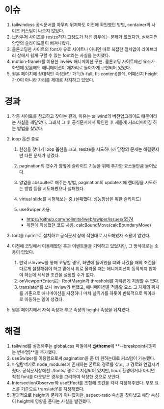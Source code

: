 # 이슈

1. tailwindcss 공식문서를 아무리 뒤져봐도 이전에 확인했던 방법, container의 사이즈 커스텀이 나오지 않았다.
2. 브라우저 사이즈를 resize하자 그정도가 작은 경우에는 문제가 없었지만, 심해지면 양옆의 슬라이드들이 삐져나왔다.
3. 클론코딩한 사이트의 font가 유료 사이트나 아니면 따로 복잡한 절차없이 라이브러리 상에서 쉽게 구할 수 있는 font라는 사실을 눈치챘다.
4. motion-framer를 이용한 inveiw 애니메이션 구현. 클론코딩 사이트에선 요소가 화면에 있음에도 애니메이션이 제자리로 돌아가게 구현되어 있었다.
5. 원본 페이지에 상대적인 속성들만 가득(h-full, fit-content)한데, 어째선지 height가 0이 아니라 자리를 제대로 차지하고 있었다.

# 경과

1. 각종 사이트를 참고하고 찾아본 결과, 이유는 tailwind의 버전업그레이드 떄문이라는 사실을 깨달았다. 그래서 그 후 공식문서에서 확인한 후 새롭게 커스터마이징 하는 방법을 찾았다.
2. loop 옵션 종료

   1. 한참을 찾다가 loop 옵션을 끄고, resize를 시도하니까 당장의 문제는 해결됐지만 다른 문제가 생겼다.
   2. pagination의 갯수가 양옆에 슬라이드 기능을 위해 추가한 요소들만큼 늘어났다.
   3. 양옆을 absoulte로 해주는 방법, pagination의 update시에 렌더링을 시도하는 방법 등을 시도해봤으나 실패했다.
   4. virtual slide를 시험해보는 중.(실패했다. 성능향상을 위한 슬라이드)
   5. useSwiper 사용.

      - https://github.com/nolimits4web/swiper/issues/5574
      - 이전에 작성했던 코드 사용. calcBoundMove(calcBoundaryMove)

3. font를 npm으로 설치하고 공식문서 상에 적힌대로 시도해봤자 소용이 없었다.
4. 이전에 코딩에서 이용해봤던 훅과 이벤트들을 기억하고 있었지만, 그 방식대로는 소용이 없었다.

   1. 만약 isInview를 통해 코딩할 경우, 화면에 들어왔을 떄와 나갔을 때의 조건을 다르게 설정해줘야 하고 밑에서 위로 올라올 때는 애니메이션이 동작되지 않아야 하는데 세세한 조건을 설정할 수가 없다.
   2. onViewportEnter로는 RootMargin과 threshold를 자유롭게 지정할 수 없다.
   3. translateY를 쓰니 inview가 변했고, 애니메이션을 적용할 요소 그 자체의 위치를 기준으로 애니메이션을 지정하니 마치 널뛰기를 하듯이 반복적으로 위아래로 이동하는 일이 생겼다.

5. 원본 페이지에서 자식 속성과 부모 속성의 height 속성을 뒤져봤다.

# 해결

1. tailwind를 설정해주는 global.css 파일에서 **@theme**에 **--breakpoint-[원하는 변수명]**을 추가했다.
2. useSwiper를 이용함으로써 pagination을 좀 더 원하는대로 커스텀이 가능했다.
3. 파일탐색기로 node_modules에 존재하는 폰트의 경로를 찾고, 그 경로와 연결시켜줬다. 공식문서상에선 ./fonts/ 경로로 지정되어 있지만, linux 환경이거나 아니면 직접 font를 다운받은 경우를 고려하여 작성한 것으로 보인다.
4. IntersectionObserver와 useEffect를 조합해 조건을 각각 지정해주었다. 부모 요소를 기준으로 translateY를 지정해봤다.
5. 결과적으로 height가 문제가 아니였지만, aspect-ratio 속성을 찾아냈고 해당 속성이 height에 영향을 준다는 사실을 발견했다.
